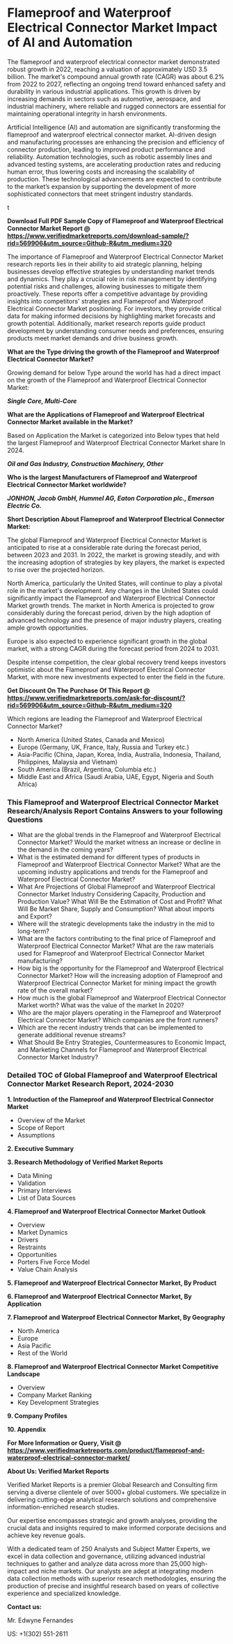 <meta name="title" content="Global Flameproof and Waterproof Electrical Connector Market Impact of AI and Automation"><meta name="description" content="The flameproof and waterproof electrical connector market demonstrated robust growth in 2022, reaching a valuation of approximately USD 3.5 billion. The market's compo"><meta name="title" content="Flameproof and Waterproof Electrical Connector Market Size, Share, Scope, Trends, Growth, Opportunities, Analysis, Forecast"><h1>Flameproof and Waterproof Electrical Connector Market Impact of AI and Automation</h1><p>The flameproof and waterproof electrical connector market demonstrated robust growth in 2022, reaching a valuation of approximately USD 3.5 billion. The market's compound annual growth rate (CAGR) was about 6.2% from 2022 to 2027, reflecting an ongoing trend toward enhanced safety and durability in various industrial applications. This growth is driven by increasing demands in sectors such as automotive, aerospace, and industrial machinery, where reliable and rugged connectors are essential for maintaining operational integrity in harsh environments.</p><p>Artificial Intelligence (AI) and automation are significantly transforming the flameproof and waterproof electrical connector market. AI-driven design and manufacturing processes are enhancing the precision and efficiency of connector production, leading to improved product performance and reliability. Automation technologies, such as robotic assembly lines and advanced testing systems, are accelerating production rates and reducing human error, thus lowering costs and increasing the scalability of production. These technological advancements are expected to contribute to the market’s expansion by supporting the development of more sophisticated connectors that meet stringent industry standards.</p>t</p><p id="" class=""><strong>Download Full PDF Sample Copy of Flameproof and Waterproof Electrical Connector Market Report @ <a href="https://www.verifiedmarketreports.com/download-sample/?rid=569906&utm_source=Github-R&utm_medium=320" target="_blank">https://www.verifiedmarketreports.com/download-sample/?rid=569906&utm_source=Github-R&utm_medium=320</a></strong></p><p>The importance of&nbsp;Flameproof and Waterproof Electrical Connector Market research reports lies in their ability to aid strategic planning, helping businesses develop effective strategies by understanding market trends and dynamics. They play a crucial role in risk management by identifying potential risks and challenges, allowing businesses to mitigate them proactively. These reports offer a competitive advantage by providing insights into competitors' strategies and Flameproof and Waterproof Electrical Connector Market positioning. For investors, they provide critical data for making informed decisions by highlighting market forecasts and growth potential. Additionally, market research reports guide product development by understanding consumer needs and preferences, ensuring products meet market demands and drive business growth.</p><p><strong>What are the&nbsp;Type driving the growth of the Flameproof and Waterproof Electrical Connector Market?</strong></p><p id="" class="">Growing demand for below Type around the world has had a direct impact on the growth of the Flameproof and Waterproof Electrical Connector Market:</p><em><strong>Single Core, Multi-Core</strong></em></p><strong>What are the&nbsp;Applications&nbsp;of Flameproof and Waterproof Electrical Connector Market available in the Market?</strong></p><p id="" class="">Based on Application the Market is categorized into Below types that held the largest Flameproof and Waterproof Electrical Connector Market share In 2024.</p><em><strong>Oil and Gas Industry, Construction Machinery, Other</strong></em></p><strong>Who is the largest Manufacturers of Flameproof and Waterproof Electrical Connector Market worldwide?</strong></p><p><em><strong>JONHON, Jacob GmbH, Hummel AG, Eaton Corporation plc., Emerson Electric Co.</strong></em></p><p id="" class=""><strong>Short Description About Flameproof and Waterproof Electrical Connector Market:</strong></p><p>The global Flameproof and Waterproof Electrical Connector Market is anticipated to rise at a considerable rate during the forecast period, between 2023 and 2031. In 2022, the market is growing steadily, and with the increasing adoption of strategies by key players, the market is expected to rise over the projected horizon.</p><p>North America, particularly the United States, will continue to play a pivotal role in the market's development. Any changes in the United States could significantly impact the Flameproof and Waterproof Electrical Connector Market growth trends. The market in North America is projected to grow considerably during the forecast period, driven by the high adoption of advanced technology and the presence of major industry players, creating ample growth opportunities.</p><p>Europe is also expected to experience significant growth in the global market, with a strong CAGR during the forecast period from 2024 to 2031.</p><p>Despite intense competition, the clear global recovery trend keeps investors optimistic about the Flameproof and Waterproof Electrical Connector Market, with more new investments expected to enter the field in the future.</p><p id="" class=""><strong>Get Discount On The Purchase Of This Report @ <a href="https://www.verifiedmarketreports.com/ask-for-discount/?rid=569906&utm_source=Github-R&utm_medium=320" target="_blank">https://www.verifiedmarketreports.com/ask-for-discount/?rid=569906&utm_source=Github-R&utm_medium=320</a></strong></p>Which regions are leading the Flameproof and Waterproof Electrical Connector Market?</p><ul><li>North America (United States, Canada and Mexico)</li><li>Europe (Germany, UK, France, Italy, Russia and Turkey etc.)</li><li>Asia-Pacific (China, Japan, Korea, India, Australia, Indonesia, Thailand, Philippines, Malaysia and Vietnam)</li><li>South America (Brazil, Argentina, Columbia etc.)</li><li>Middle East and Africa (Saudi Arabia, UAE, Egypt, Nigeria and South Africa)</li></ul><h3 id="" class="">This Flameproof and Waterproof Electrical Connector Market Research/Analysis Report Contains Answers to your following Questions</h3><ul><li>What are the global trends in the Flameproof and Waterproof Electrical Connector Market? Would the market witness an increase or decline in the demand in the coming years?</li><li>What is the estimated demand for different types of products in Flameproof and Waterproof Electrical Connector Market? What are the upcoming industry applications and trends for the Flameproof and Waterproof Electrical Connector Market?</li><li>What Are Projections of Global Flameproof and Waterproof Electrical Connector Market Industry Considering Capacity, Production and Production Value? What Will Be the Estimation of Cost and Profit? What Will Be Market Share, Supply and Consumption? What about imports and Export?</li><li>Where will the strategic developments take the industry in the mid to long-term?</li><li>What are the factors contributing to the final price of Flameproof and Waterproof Electrical Connector Market? What are the raw materials used for Flameproof and Waterproof Electrical Connector Market manufacturing?</li><li>How big is the opportunity for the Flameproof and Waterproof Electrical Connector Market? How will the increasing adoption of Flameproof and Waterproof Electrical Connector Market for mining impact the growth rate of the overall market?</li><li>How much is the global Flameproof and Waterproof Electrical Connector Market worth? What was the value of the market In 2020?</li><li>Who are the major players operating in the Flameproof and Waterproof Electrical Connector Market? Which companies are the front runners?</li><li>Which are the recent industry trends that can be implemented to generate additional revenue streams?</li><li>What Should Be Entry Strategies, Countermeasures to Economic Impact, and Marketing Channels for Flameproof and Waterproof Electrical Connector Market Industry?</li></ul><h3 id="" class="">Detailed TOC of Global Flameproof and Waterproof Electrical Connector Market Research Report, 2024-2030</h3><p id="" class=""><strong>1. Introduction of the Flameproof and Waterproof Electrical Connector Market</strong></p><ul><li>Overview of the Market</li><li>Scope of Report</li><li>Assumptions</li></ul><p id="" class=""><strong>2. Executive Summary</strong></p><p id="" class=""><strong>3. Research Methodology of Verified Market Reports</strong></p><ul><li>Data Mining</li><li>Validation</li><li>Primary Interviews</li><li>List of Data Sources</li></ul><p id="" class=""><strong>4. Flameproof and Waterproof Electrical Connector Market Outlook</strong></p><ul><li>Overview</li><li>Market Dynamics</li><li>Drivers</li><li>Restraints</li><li>Opportunities</li><li>Porters Five Force Model</li><li>Value Chain Analysis</li></ul><p id="" class=""><strong>5. Flameproof and Waterproof Electrical Connector Market, By Product</strong></p><p id="" class=""><strong>6. Flameproof and Waterproof Electrical Connector Market, By Application</strong></p><p id="" class=""><strong>7. Flameproof and Waterproof Electrical Connector Market, By Geography</strong></p><ul><li>North America</li><li>Europe</li><li>Asia Pacific</li><li>Rest of the World</li></ul><p id="" class=""><strong>8. Flameproof and Waterproof Electrical Connector Market Competitive Landscape</strong></p><ul><li>Overview</li><li>Company Market Ranking</li><li>Key Development Strategies</li></ul><p id="" class=""><strong>9. Company Profiles</strong></p><p id="" class=""><strong>10. Appendix</strong></p><p id="" class=""><strong>For More Information or Query, Visit @ <a href="https://www.verifiedmarketreports.com/product/flameproof-and-waterproof-electrical-connector-market/" target="_blank">https://www.verifiedmarketreports.com/product/flameproof-and-waterproof-electrical-connector-market/</a></strong></p><p id="" class=""><strong>About Us: Verified Market Reports</strong></p><p id="" class="">Verified Market Reports is a premier Global Research and Consulting firm serving a diverse clientele of over 5000+ global customers. We specialize in delivering cutting-edge analytical research solutions and comprehensive information-enriched research studies.</p><p id="" class="">Our expertise encompasses strategic and growth analyses, providing the crucial data and insights required to make informed corporate decisions and achieve key revenue goals.</p><p id="" class="">With a dedicated team of 250 Analysts and Subject Matter Experts, we excel in data collection and governance, utilizing advanced industrial techniques to gather and analyze data across more than 25,000 high-impact and niche markets. Our analysts are adept at integrating modern data collection methods with superior research methodologies, ensuring the production of precise and insightful research based on years of collective experience and specialized knowledge.</p><p id="" class=""><strong>Contact us:</strong></p><p id="" class="">Mr. Edwyne Fernandes</p><p id="" class="">US: +1(302) 551-2611</p>